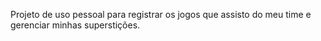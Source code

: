 Projeto de uso pessoal para registrar os jogos que assisto do meu time e gerenciar minhas superstições.
